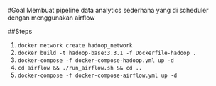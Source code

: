 #Goal
Membuat pipeline data analytics sederhana yang di scheduler dengan menggunakan airflow

##Steps
1. `docker network create hadoop_network`
2. `docker build -t hadoop-base:3.3.1 -f Dockerfile-hadoop .`
3. `docker-compose -f docker-compose-hadoop.yml up -d`
4. `cd airflow && ./run_airflow.sh && cd ..`
5. `docker-compose -f docker-compose-airflow.yml up -d`

